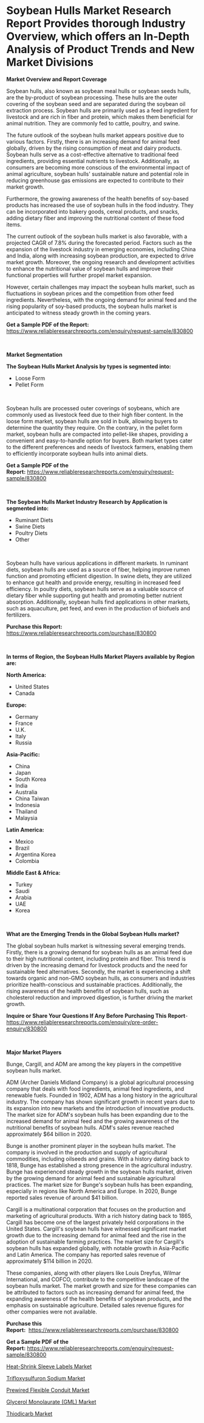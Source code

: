 <p><h1>Soybean Hulls Market Research Report Provides thorough Industry Overview, which offers an In-Depth Analysis of Product Trends and New Market Divisions</h1></p><p><strong>Market Overview and Report Coverage</strong></p>
<p><p>Soybean hulls, also known as soybean meal hulls or soybean seeds hulls, are the by-product of soybean processing. These hulls are the outer covering of the soybean seed and are separated during the soybean oil extraction process. Soybean hulls are primarily used as a feed ingredient for livestock and are rich in fiber and protein, which makes them beneficial for animal nutrition. They are commonly fed to cattle, poultry, and swine.</p><p>The future outlook of the soybean hulls market appears positive due to various factors. Firstly, there is an increasing demand for animal feed globally, driven by the rising consumption of meat and dairy products. Soybean hulls serve as a cost-effective alternative to traditional feed ingredients, providing essential nutrients to livestock. Additionally, as consumers are becoming more conscious of the environmental impact of animal agriculture, soybean hulls' sustainable nature and potential role in reducing greenhouse gas emissions are expected to contribute to their market growth.</p><p>Furthermore, the growing awareness of the health benefits of soy-based products has increased the use of soybean hulls in the food industry. They can be incorporated into bakery goods, cereal products, and snacks, adding dietary fiber and improving the nutritional content of these food items.</p><p>The current outlook of the soybean hulls market is also favorable, with a projected CAGR of 7.8% during the forecasted period. Factors such as the expansion of the livestock industry in emerging economies, including China and India, along with increasing soybean production, are expected to drive market growth. Moreover, the ongoing research and development activities to enhance the nutritional value of soybean hulls and improve their functional properties will further propel market expansion.</p><p>However, certain challenges may impact the soybean hulls market, such as fluctuations in soybean prices and the competition from other feed ingredients. Nevertheless, with the ongoing demand for animal feed and the rising popularity of soy-based products, the soybean hulls market is anticipated to witness steady growth in the coming years.</p></p>
<p><strong>Get a Sample PDF of the Report:</strong> <a href="https://www.reliableresearchreports.com/enquiry/request-sample/830800">https://www.reliableresearchreports.com/enquiry/request-sample/830800</a></p>
<p>&nbsp;</p>
<p><strong>Market Segmentation</strong></p>
<p><strong>The Soybean Hulls Market Analysis by types is segmented into:</strong></p>
<p><ul><li>Loose Form</li><li>Pellet Form</li></ul></p>
<p>&nbsp;</p>
<p><p>Soybean hulls are processed outer coverings of soybeans, which are commonly used as livestock feed due to their high fiber content. In the loose form market, soybean hulls are sold in bulk, allowing buyers to determine the quantity they require. On the contrary, in the pellet form market, soybean hulls are compacted into pellet-like shapes, providing a convenient and easy-to-handle option for buyers. Both market types cater to the different preferences and needs of livestock farmers, enabling them to efficiently incorporate soybean hulls into animal diets.</p></p>
<p><strong>Get a Sample PDF of the Report:</strong>&nbsp;<a href="https://www.reliableresearchreports.com/enquiry/request-sample/830800">https://www.reliableresearchreports.com/enquiry/request-sample/830800</a></p>
<p>&nbsp;</p>
<p><strong>The Soybean Hulls Market Industry Research by Application is segmented into:</strong></p>
<p><ul><li>Ruminant Diets</li><li>Swine Diets</li><li>Poultry Diets</li><li>Other</li></ul></p>
<p>&nbsp;</p>
<p><p>Soybean hulls have various applications in different markets. In ruminant diets, soybean hulls are used as a source of fiber, helping improve rumen function and promoting efficient digestion. In swine diets, they are utilized to enhance gut health and provide energy, resulting in increased feed efficiency. In poultry diets, soybean hulls serve as a valuable source of dietary fiber while supporting gut health and promoting better nutrient absorption. Additionally, soybean hulls find applications in other markets, such as aquaculture, pet feed, and even in the production of biofuels and fertilizers.</p></p>
<p><strong>Purchase this Report:</strong>&nbsp; <a href="https://www.reliableresearchreports.com/purchase/830800">https://www.reliableresearchreports.com/purchase/830800</a></p>
<p>&nbsp;</p>
<p><strong>In terms of Region, the Soybean Hulls Market Players available by Region are:</strong></p>
<p>
    <p> <strong> North America: </strong>
        <ul>
            <li>United States</li>
            <li>Canada</li>
        </ul>
        </p> 
    <p> <strong> Europe: </strong>
        <ul>
            <li>Germany</li>
            <li>France</li>
            <li>U.K.</li>
            <li>Italy</li>
            <li>Russia</li>
        </ul>
        </p> 
    <p> <strong> Asia-Pacific: </strong>
        <ul>
            <li>China</li>
            <li>Japan</li>
            <li>South Korea</li>
            <li>India</li>
            <li>Australia</li>
            <li>China Taiwan</li>
            <li>Indonesia</li>
            <li>Thailand</li>
            <li>Malaysia</li>
        </ul>
        </p> 
    <p> <strong> Latin America: </strong>
        <ul>
            <li>Mexico</li>
            <li>Brazil</li>
            <li>Argentina Korea</li>
            <li>Colombia</li>
        </ul>
        </p> 
    <p> <strong> Middle East & Africa: </strong>
        <ul>
            <li>Turkey</li>
            <li>Saudi</li>
            <li>Arabia</li>
            <li>UAE</li>
            <li>Korea</li>
        </ul>
    </p>
    </p>
<p>&nbsp;</p>
<p><strong>What are the Emerging Trends in the Global Soybean Hulls market?</strong></p>
<p><p>The global soybean hulls market is witnessing several emerging trends. Firstly, there is a growing demand for soybean hulls as an animal feed due to their high nutritional content, including protein and fiber. This trend is driven by the increasing demand for livestock products and the need for sustainable feed alternatives. Secondly, the market is experiencing a shift towards organic and non-GMO soybean hulls, as consumers and industries prioritize health-conscious and sustainable practices. Additionally, the rising awareness of the health benefits of soybean hulls, such as cholesterol reduction and improved digestion, is further driving the market growth.</p></p>
<p><strong>Inquire or Share Your Questions If Any Before Purchasing This Report</strong>- <a href="https://www.reliableresearchreports.com/enquiry/pre-order-enquiry/830800">https://www.reliableresearchreports.com/enquiry/pre-order-enquiry/830800</a></p>
<p>&nbsp;</p>
<p><strong>Major Market Players</strong></p>
<p><p>Bunge, Cargill, and ADM are among the key players in the competitive soybean hulls market. </p><p>ADM (Archer Daniels Midland Company) is a global agricultural processing company that deals with food ingredients, animal feed ingredients, and renewable fuels. Founded in 1902, ADM has a long history in the agricultural industry. The company has shown significant growth in recent years due to its expansion into new markets and the introduction of innovative products. The market size for ADM's soybean hulls has been expanding due to the increased demand for animal feed and the growing awareness of the nutritional benefits of soybean hulls. ADM's sales revenue reached approximately $64 billion in 2020. </p><p>Bunge is another prominent player in the soybean hulls market. The company is involved in the production and supply of agricultural commodities, including oilseeds and grains. With a history dating back to 1818, Bunge has established a strong presence in the agricultural industry. Bunge has experienced steady growth in the soybean hulls market, driven by the growing demand for animal feed and sustainable agricultural practices. The market size for Bunge's soybean hulls has been expanding, especially in regions like North America and Europe. In 2020, Bunge reported sales revenue of around $41 billion. </p><p>Cargill is a multinational corporation that focuses on the production and marketing of agricultural products. With a rich history dating back to 1865, Cargill has become one of the largest privately held corporations in the United States. Cargill's soybean hulls have witnessed significant market growth due to the increasing demand for animal feed and the rise in the adoption of sustainable farming practices. The market size for Cargill's soybean hulls has expanded globally, with notable growth in Asia-Pacific and Latin America. The company has reported sales revenue of approximately $114 billion in 2020. </p><p>These companies, along with other players like Louis Dreyfus, Wilmar International, and COFCO, contribute to the competitive landscape of the soybean hulls market. The market growth and size for these companies can be attributed to factors such as increasing demand for animal feed, the expanding awareness of the health benefits of soybean products, and the emphasis on sustainable agriculture. Detailed sales revenue figures for other companies were not available.</p></p>
<p><strong>Purchase this Report:</strong>&nbsp;&nbsp;<a href="https://www.reliableresearchreports.com/purchase/830800">https://www.reliableresearchreports.com/purchase/830800</a></p>
<p></p>
<p><strong>Get a Sample PDF of the Report:</strong>&nbsp;<a href="https://www.reliableresearchreports.com/enquiry/request-sample/830800">https://www.reliableresearchreports.com/enquiry/request-sample/830800</a></p>
<p><p><a href="https://medium.com/@mahimohanrp23/heat-shrink-sleeve-labels-nbsp-market-focuses-on-market-share-size-and-projected-forecast-till-82a08ac5d17e">Heat-Shrink Sleeve Labels Market</a></p><p><a href="https://github.com/PeterParrish5/Market-Research-Report-List-1/blob/main/trifloxysulfuron-sodium-market.md">Trifloxysulfuron Sodium Market</a></p><p><a href="https://www.linkedin.com/pulse/prewired-flexible-conduit-market-size-share-amp-trends-analysis-mv5se/">Prewired Flexible Conduit Market</a></p><p><a href="https://medium.com/@adityalohrp23/glycerol-monolaurate-gml-market-trends-and-market-analysis-forecasted-for-period-2023-2030-08f56db87898">Glycerol Monolaurate (GML) Market</a></p><p><a href="https://github.com/CliffMedina6/Market-Research-Report-List-1/blob/main/thiodicarb-market.md">Thiodicarb Market</a></p></p>